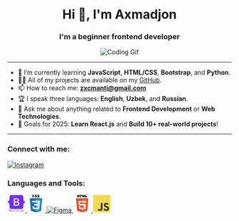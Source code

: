 <h1 align="center">Hi 👋, I'm Axmadjon</h1>
<h3 align="center">I'm a beginner frontend developer</h3>

<div align="center">
  <img src="https://media3.giphy.com/media/78XCFBGO1S6keY1Bil/200w.gif?cid=6c09b952yv489qzq48t8ay6cpuzv4m64h1hndrqhuis4n4qd&ep=v1_gifs_search&rid=200w.gif&ct=g" alt="Coding Gif" width="300px"/>
</div>

---

- 🌱 I’m currently learning **JavaScript**, **HTML/CSS**, **Bootstrap**, and **Python**.
- 👨‍💻 All of my projects are available on my [GitHub](#).
- 📫 How to reach me: **zxcmanti@gmail.com**
- 🏆 I speak three languages: **English**, **Uzbek**, and **Russian**.
- 💬 Ask me about anything related to **Frontend Development** or **Web Technologies**.
- 🎯 Goals for 2025: **Learn React.js** and **Build 10+ real-world projects**!

---

<h3 align="left">Connect with me:</h3>
<p align="left">
  <a href="https://instagram.com/azizovic._a" target="blank">
    <img src="https://raw.githubusercontent.com/rahuldkjain/github-profile-readme-generator/master/src/images/icons/Social/instagram.svg" alt="Instagram" height="30" width="40" />
  </a>
</p>

<h3 align="left">Languages and Tools:</h3>
<p align="left">
  <a href="https://getbootstrap.com" target="_blank" rel="noreferrer">
    <img src="https://raw.githubusercontent.com/devicons/devicon/master/icons/bootstrap/bootstrap-plain-wordmark.svg" alt="Bootstrap" width="40" height="40"/>
  </a>
  <a href="https://www.w3schools.com/css/" target="_blank" rel="noreferrer">
    <img src="https://raw.githubusercontent.com/devicons/devicon/master/icons/css3/css3-original-wordmark.svg" alt="CSS3" width="40" height="40"/>
  </a>
  <a href="https://www.figma.com/" target="_blank" rel="noreferrer">
    <img src="https://www.vectorlogo.zone/logos/figma/figma-icon.svg" alt="Figma" width="40" height="40"/>
  </a>
  <a href="https://www.w3.org/html/" target="_blank" rel="noreferrer">
    <img src="https://raw.githubusercontent.com/devicons/devicon/master/icons/html5/html5-original-wordmark.svg" alt="HTML5" width="40" height="40"/>
  </a>
  <a href="https://developer.mozilla.org/en-US/docs/Web/JavaScript" target="_blank" rel="noreferrer">
    <img src="https://raw.githubusercontent.com/devicons/devicon/master/icons/javascript/javascript-original.svg" alt="JavaScript" width="40" height="40"/>
  </a>
</p>
